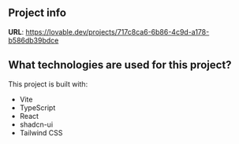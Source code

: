 

## Project info

**URL**: https://lovable.dev/projects/717c8ca6-6b86-4c9d-a178-b586db39bdce


## What technologies are used for this project?

This project is built with:

- Vite
- TypeScript
- React
- shadcn-ui
- Tailwind CSS


